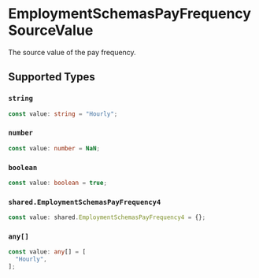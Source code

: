 # EmploymentSchemasPayFrequencySourceValue

The source value of the pay frequency.


## Supported Types

### `string`

```typescript
const value: string = "Hourly";
```

### `number`

```typescript
const value: number = NaN;
```

### `boolean`

```typescript
const value: boolean = true;
```

### `shared.EmploymentSchemasPayFrequency4`

```typescript
const value: shared.EmploymentSchemasPayFrequency4 = {};
```

### `any[]`

```typescript
const value: any[] = [
  "Hourly",
];
```

